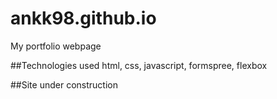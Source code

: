 # ankk98.github.io
My portfolio webpage 

##Technologies used
html, css, javascript, formspree, flexbox

##Site under construction
